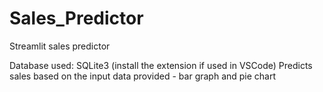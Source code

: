 # Sales_Predictor
Streamlit sales predictor

Database used: SQLite3 (install the extension if used in VSCode)
Predicts sales based on the input data provided - bar graph and pie chart
